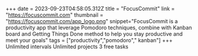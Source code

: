 +++
date = 2023-09-23T04:58:05.312Z
title = "FocusCommit"
link = "https://focuscommit.com"
thumbnail = "https://focuscommit.com/app_logo.png"
snippet="FocusCommit is a productivity app that leverage Pomodoro techniques, combine with Kanban board and Getting Things Done method to help you stay productive and meet your goals"
tags = ["productivity","pomodoro"," kanban"]
+++
Unlimited intervals
Unlimited projects
3 free tasks
